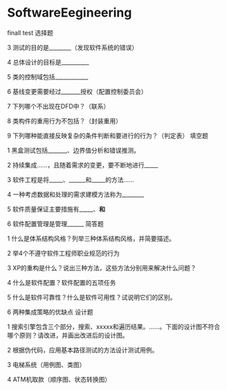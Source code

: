 # SoftwareEegineering
finall test
选择题

3 测试的目的是________（发现软件系统的错误）

4 总体设计的目标是__________

5 类的控制域包括____________

6 基线变更需要经过_______授权（配置控制委员会）

7 下列哪个不出现在DFD中？（联系）

8 类构件的重用行为不包括？（封装重用）

9 下列哪种能直接反映复杂的条件判断和要进行的行为？（判定表）
填空题

1 黑盒测试包括_______、边界值分析和错误推测。

2 持续集成……，且随着需求的变更，要不断地进行_____

3 软件工程是将_____、______和_____的方法……

4 一种考虑数据和处理的需求建模方法称为________

5 软件质量保证主要措施有_____、______和______

6 软件配置管理是管理______
简答题

1 什么是体系结构风格？列举三种体系结构风格，并简要描述。

2 举4个不遵守软件工程师职业规范的行为

3 XP的重构是什么？说出三种方法，这些方法分别用来解决什么问题？

4 什么是软件配置？软件配置的五项任务

5 什么是软件可靠性？什么是软件可用性？试说明它们的区别。

6 两种集成策略的优缺点
设计题

1 搜索引擎包含三个部分，搜索、xxxxx和遍历结果。……。下面的设计图不符合哪个原则？请改进，并画出改进后的设计图。

2 根据伪代码，应用基本路径测试的方法设计测试用例。

3 电梯系统（用例图、类图）

4 ATM机取款（顺序图、状态转换图）
